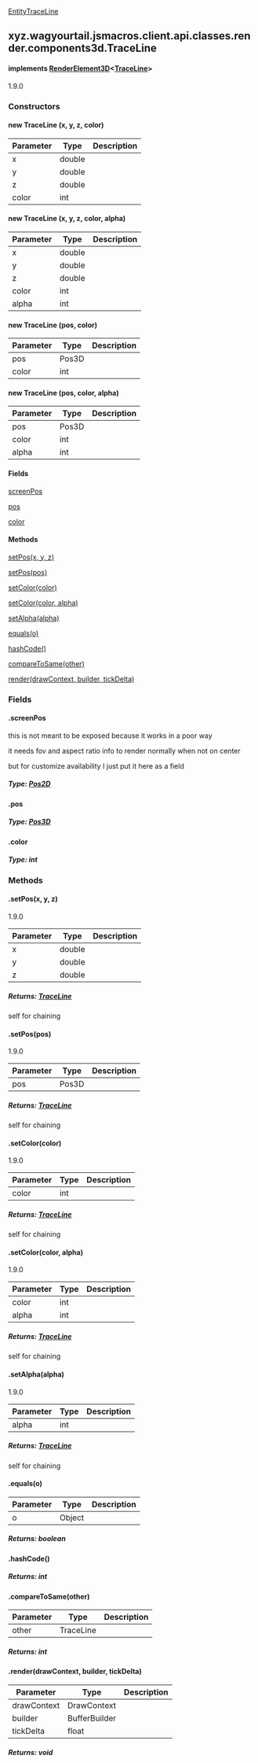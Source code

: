 
[EntityTraceLine](1.9.2/xyz/wagyourtail/jsmacros/client/api/classes/render/components3d/EntityTraceLine.html)

xyz.wagyourtail.jsmacros.client.api.classes.render.components3d.TraceLine
-------------------------------------------------------------------------

#### implements [RenderElement3D](1.9.2/xyz/wagyourtail/jsmacros/client/api/classes/render/components3d/RenderElement3D.html)<[TraceLine](#)>

1.9.0

### Constructors

#### new TraceLine (x, y, z, color)

| Parameter | Type | Description |
|---|---|---|
| x | double |  |
| y | double |  |
| z | double |  |
| color | int |  |


#### new TraceLine (x, y, z, color, alpha)

| Parameter | Type | Description |
|---|---|---|
| x | double |  |
| y | double |  |
| z | double |  |
| color | int |  |
| alpha | int |  |


#### new TraceLine (pos, color)

| Parameter | Type | Description |
|---|---|---|
| pos | Pos3D |  |
| color | int |  |


#### new TraceLine (pos, color, alpha)

| Parameter | Type | Description |
|---|---|---|
| pos | Pos3D |  |
| color | int |  |
| alpha | int |  |



#### Fields

[screenPos](#screenPos)


[pos](#pos)


[color](1.9.2/)



#### Methods

[setPos(x, y, z)](#setPos-double-double-double-)


[setPos(pos)](#setPos-Pos3D-)


[setColor(color)](#setColor-int-)


[setColor(color, alpha)](#setColor-int-int-)


[setAlpha(alpha)](#setAlpha-int-)


[equals(o)](#equals-Object-)


[hashCode()](#hashCode-)


[compareToSame(other)](#compareToSame-TraceLine-)


[render(drawContext, builder, tickDelta)](#render-DrawContext-BufferBuilder-float-)



### Fields

#### .screenPos

this is not meant to be exposed because it works in a poor way  

it needs fov and aspect ratio info to render normally when not on center  

but for customize availability I just put it here as a field


##### Type: [Pos2D](1.9.2/xyz/wagyourtail/jsmacros/client/api/classes/math/Pos2D.html)



#### .pos


##### Type: [Pos3D](1.9.2/xyz/wagyourtail/jsmacros/client/api/classes/math/Pos3D.html)



#### .color


##### Type: int



### Methods

#### .setPos(x, y, z)

1.9.0

| Parameter | Type | Description |
|---|---|---|
| x | double |  |
| y | double |  |
| z | double |  |

##### Returns: [TraceLine](#)

self for chaining



#### .setPos(pos)

1.9.0

| Parameter | Type | Description |
|---|---|---|
| pos | Pos3D |  |

##### Returns: [TraceLine](#)

self for chaining



#### .setColor(color)

1.9.0

| Parameter | Type | Description |
|---|---|---|
| color | int |  |

##### Returns: [TraceLine](#)

self for chaining



#### .setColor(color, alpha)

1.9.0

| Parameter | Type | Description |
|---|---|---|
| color | int |  |
| alpha | int |  |

##### Returns: [TraceLine](#)

self for chaining



#### .setAlpha(alpha)

1.9.0

| Parameter | Type | Description |
|---|---|---|
| alpha | int |  |

##### Returns: [TraceLine](#)

self for chaining



#### .equals(o)

| Parameter | Type | Description |
|---|---|---|
| o | Object |  |

##### Returns: boolean



#### .hashCode()


##### Returns: int



#### .compareToSame(other)

| Parameter | Type | Description |
|---|---|---|
| other | TraceLine |  |

##### Returns: int



#### .render(drawContext, builder, tickDelta)

| Parameter | Type | Description |
|---|---|---|
| drawContext | DrawContext |  |
| builder | BufferBuilder |  |
| tickDelta | float |  |

##### Returns: void




